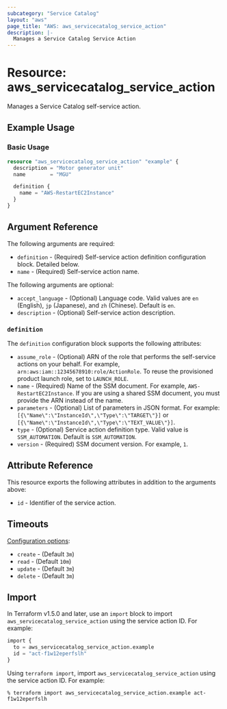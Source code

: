```yaml
---
subcategory: "Service Catalog"
layout: "aws"
page_title: "AWS: aws_servicecatalog_service_action"
description: |-
  Manages a Service Catalog Service Action
---
```


# Resource: aws_servicecatalog_service_action

Manages a Service Catalog self-service action.

## Example Usage

### Basic Usage

```terraform
resource "aws_servicecatalog_service_action" "example" {
  description = "Motor generator unit"
  name        = "MGU"

  definition {
    name = "AWS-RestartEC2Instance"
  }
}
```

## Argument Reference

The following arguments are required:

* `definition` - (Required) Self-service action definition configuration block. Detailed below.
* `name` - (Required) Self-service action name.

The following arguments are optional:

* `accept_language` - (Optional) Language code. Valid values are `en` (English), `jp` (Japanese), and `zh` (Chinese). Default is `en`.
* `description` - (Optional) Self-service action description.

### `definition`

The `definition` configuration block supports the following attributes:

* `assume_role` - (Optional) ARN of the role that performs the self-service actions on your behalf. For example, `arn:aws:iam::12345678910:role/ActionRole`. To reuse the provisioned product launch role, set to `LAUNCH_ROLE`.
* `name` - (Required) Name of the SSM document. For example, `AWS-RestartEC2Instance`. If you are using a shared SSM document, you must provide the ARN instead of the name.
* `parameters` - (Optional) List of parameters in JSON format. For example: `[{\"Name\":\"InstanceId\",\"Type\":\"TARGET\"}]` or `[{\"Name\":\"InstanceId\",\"Type\":\"TEXT_VALUE\"}]`.
* `type` - (Optional) Service action definition type. Valid value is `SSM_AUTOMATION`. Default is `SSM_AUTOMATION`.
* `version` - (Required) SSM document version. For example, `1`.

## Attribute Reference

This resource exports the following attributes in addition to the arguments above:

* `id` - Identifier of the service action.

## Timeouts

[Configuration options](https://developer.hashicorp.com/terraform/language/resources/syntax#operation-timeouts):

- `create` - (Default `3m`)
- `read` - (Default `10m`)
- `update` - (Default `3m`)
- `delete` - (Default `3m`)

## Import

In Terraform v1.5.0 and later, use an `import` block to import `aws_servicecatalog_service_action` using the service action ID. For example:

```terraform
import {
  to = aws_servicecatalog_service_action.example
  id = "act-f1w12eperfslh"
}
```

Using `terraform import`, import `aws_servicecatalog_service_action` using the service action ID. For example:

```console
% terraform import aws_servicecatalog_service_action.example act-f1w12eperfslh
```
